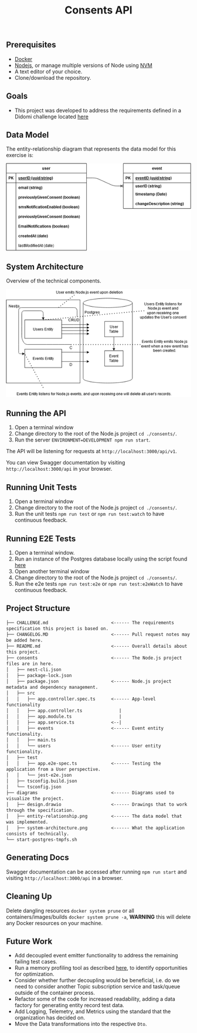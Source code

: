 <h1 align="center">
   Consents API
</h1>

<div align="center">
  <!-- <a alt="GitHub Workflow Status" href="https://github.com/davidmaceachern/consents/actions">
    <img  src="https://img.shields.io/github/workflow/status/davidmaceachern/consents/CI">
  </a>
  <a alt="Code Coverage" href="https://codecov.io/gh/davidmaceachern/consents#">
    <img alt="Codecov" src="https://img.shields.io/codecov/c/github/davidmaceachern/consents">
  </a> -->
</div>
<br />

## Prerequisites
  
- [Docker](https://www.docker.com/)
- [Nodejs](https://nodejs.org/en/), or manage multiple versions of Node using [NVM](https://github.com/nvm-sh/nvm)
- A text editor of your choice.
- Clone/download the repository.

## Goals
- This project was developed to address the requirements defined in a Didomi challenge located [here](https://github.com/didomi/challenges/blob/96612679c628b1d3a8be742a193bc3ab78dd7aa2/backend/README.md)

## Data Model

The entity-relationship diagram that represents the data model for this exercise is:

![alt](https://github.com/davidmaceachern/consents-api/blob/99da50667de79e263fdb8120fc3ef7a779c8f6ef/diagrams/entity-relationship.png)

## System Architecture

Overview of the technical components. 

![alt](https://github.com/davidmaceachern/consents-api/blob/9bdae952f22b5d2216c25af480ec36669390b3ab/diagrams/system-architecture.png)

## Running the API

1. Open a terminal window
2. Change directory to the root of the Node.js project `cd ./consents/`.
3. Run the server `ENVIRONMENT=DEVELOPMENT npm run start`.

The API will be listening for requests at `http://localhost:3000/api/v1`.

You can view Swagger documentation by visiting `http://localhost:3000/api` in your browser.

## Running Unit Tests

1. Open a terminal window
2. Change directory to the root of the Node.js project `cd ./consents/`.
3. Run the unit tests `npm run test` or `npm run test:watch` to have continuous feedback.

## Running E2E Tests

1. Open a terminal window.
2. Run an instance of the Postgres database locally using the script found [here](https://github.com/davidmaceachern/consents-api/blob/31a108e611d5e15c2579f41d0713f7b29b2eadb4/start-postgres-tmpfs.sh)
3. Open another terminal window
4. Change directory to the root of the Node.js project `cd ./consents/`.
5. Run the e2e tests `npm run test:e2e` or `npm run test:e2eWatch` to have continuous feedback.

## Project Structure

```
├── CHALLENGE.md                        <------ The requirements specification this project is based on.
├── CHANGELOG.MD                        <------ Pull request notes may be added here.
├── README.md                           <------ Overall details about this project.
├── consents                            <------ The Node.js project files are in here.
│   ├── nest-cli.json
│   ├── package-lock.json
│   ├── package.json                    <------ Node.js project metadata and dependency management.
│   ├── src
│   │   ├── app.controller.spec.ts      <------ App-level functionality
│   │   ├── app.controller.ts              |
│   │   ├── app.module.ts                  |
│   │   ├── app.service.ts              <--|
│   │   ├── events                      <------ Event entity functionality.
│   │   ├── main.ts
│   │   └── users                       <------ User entity functionality.
│   ├── test
│   │   ├── app.e2e-spec.ts             <------ Testing the application from a User perspective.
│   │   └── jest-e2e.json
│   ├── tsconfig.build.json
│   └── tsconfig.json
├── diagrams                            <------ Diagrams used to visualize the project.
│   ├── design.drawio                   <------ Drawings that to work through the specification.
│   ├── entity-relationship.png         <------ The data model that was implemented. 
│   ├── system-architecture.png         <------ What the application consists of technically.
└── start-postgres-tmpfs.sh
```

## Generating Docs

Swagger documentation can be accessed after running `npm run start` and visiting `http://localhost:3000/api` in a browser.

## Cleaning Up

Delete dangling resources `docker system prune` or all containers/images/builds `docker system prune -a`, **WARNING** this will delete any Docker resources on your machine. 

## Future Work

- Add decoupled event emitter functionality to address the remaining failing test cases.
- Run a memory profiling tool as described [here](https://www.toptal.com/nodejs/debugging-memory-leaks-node-js-applications), to identify opportunities for optimization.
- Consider whether further decoupling would be beneficial, i.e. do we need to consider another Topic subscription service and task/queue outside of the container process.
- Refactor some of the code for increased readability, adding a data factory for generating entity record test data.
- Add Logging, Telemetry, and Metrics using the standard that the organization has decided on.
- Move the Data transformations into the respective `Dto`.
